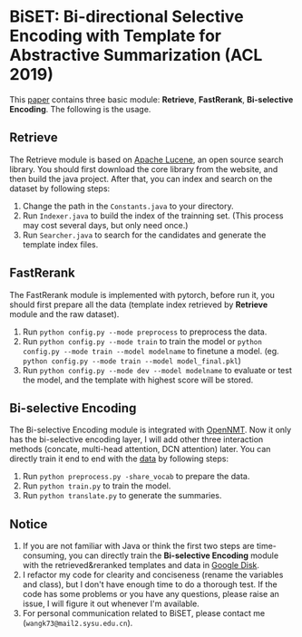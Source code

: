 # BiSET: Bi-directional Selective Encoding with Template for Abstractive Summarization (ACL 2019)

This [paper](https://arxiv.org/abs/1906.05012) contains three basic module: **Retrieve**, **FastRerank**, **Bi-selective Encoding**. The following is the usage. 

## Retrieve
The Retrieve module is based on [Apache Lucene](http://lucene.apache.org/), an open source search library. You should first download the core library from the website, and then build the java project. After that, you can index and search on the dataset by following steps:
1. Change the path in the ```Constants.java``` to your directory.
2. Run ```Indexer.java``` to build the index of the trainning set. (This process may cost several days, but only need once.)
3. Run ```Searcher.java``` to search for the candidates and generate the template index files.

## FastRerank
The FastRerank module is implemented with pytorch, before run it, you should first prepare all the data (template index retrieved by **Retrieve** module and the raw dataset).
1. Run ```python config.py --mode preprocess``` to preprocess the data.
2. Run ```python config.py --mode train``` to train the model or ```python config.py --mode train --model modelname``` to finetune a model.  (eg. ```python config.py --mode train --model model_final.pkl```)
3. Run ```python config.py --mode dev --model modelname``` to evaluate or test the model, and the template with highest score will be stored.

## Bi-selective Encoding
The Bi-selective Encoding module is integrated with [OpenNMT](https://github.com/OpenNMT/OpenNMT-py). Now it only has the bi-selective encoding layer, I will add other three interaction methods (concate, multi-head attention, DCN attention) later. You can directly train it end to end with the [data](https://drive.google.com/file/d/1WtaDnpufPyqf8afFyfC13U_h56ars6CY/view?usp=sharing) by following steps:
1. Run ```python preprocess.py -share_vocab``` to prepare the data.
2. Run ```python train.py``` to train the model.
3. Run ```python translate.py``` to generate the summaries.

## Notice
1. If you are not familiar with Java or think the first two steps are time-consuming, you can directly train the **Bi-selective Encoding** module with the retrieved&reranked templates and data in [Google Disk](https://drive.google.com/file/d/1WtaDnpufPyqf8afFyfC13U_h56ars6CY/view?usp=sharing).
2. I refactor my code for clearity and conciseness (rename the variables and class), but I don't have enough time to do a thorough test. If the code has some problems or you have any questions, please raise an issue, I will figure it out whenever I'm
available.
3. For personal communication related to BiSET, please contact me (```wangk73@mail2.sysu.edu.cn```).  
